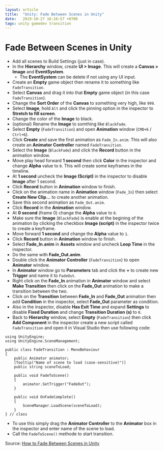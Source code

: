 ```yaml
---
layout: article
title:  "Unity: Fade Between Scenes in Unity"
date:   2019-10-27 16:26:57 +0700
tags: unity gamedev transition
---
```


# Fade Between Scenes in Unity

- Add all scenes to Build Settings (just in case).
- In the **Hierarchy** window, create **UI > Image**. This will create a **Canvas > Image** and **EventSystem**.
    - The **EventSystem** can be delete if not using any UI input.
- Create an **Empty** game object then rename it to something like `FadeTransition`.
- Select **Canvas** and drag it into that **Empty** game object (in this case `FadeTransition`).
- Change the **Sort Order** of the **Canvas** to something very high, like `999`.
- Select **Image**, hold `Alt` and click the pinning option in the inspector to **Stretch to fill screen**.
- Change the color of the **Image** to black.
- (optional) Rename the **Image** to somthing like `BlackFade`.
- Select **Empty** (`FadeTransition`) and open **Animation** window (`CMD+6` / `Ctrl+6`).
- Click **Create** and save the first animation as `Fade_In.anim`. This will also create an **Animator Controller** named `FadeTransition`.
- Select the **Image** (`BlackFade`) and click the **Record** button in the animation window.
- Move play head forward **1 second** then click **Color** in the inspector and change **Alpha** value to `0`. This will create some keyframes in the timeline.
- At **1 second** uncheck the **Image (Script)** in the inspector to disable **Image** after 1 second.
- Click **Record** button in **Animation** window to finish.
- Click on the animation name in **Animation** window (`Fade_In`) then select **Create New Clip...** to create another animation.
- Save this second animation as `Fade_Out.anim`.
- Click **Record** in the **Animation** window.
- At **0 second** (frame 0) change the **Alpha** value to `0`.
- Make sure the **Image** (`BlackFade`) is enable at the begining of the animation by clicking the checkbox **Image (script)** in the inspector twice to create a keyframe.
- Move forward **1 second** and change the **Alpha** value to `1`.
- Click **Record** button in **Animation** window to finish.
- Select **Fade_In.anim** in **Assets** window and uncheck **Loop Time** in the inspector.
- Do the same with **Fade_Out.anim**.
- Double click the **Animator Controller** (`FadeTransition`) to open **Animator** window.
- In **Animator** window go to **Parameters** tab and click the **+** to create new **Trigger** and name it to `FadeOut`.
- Right click on the **Fade_In** animation in **Animator** window and select **Make Transition** then click on the **Fade_Out** animation to make a transition between the two.
- Click on the **Transition** between **Fade_In** and **Fade_Out** animation then add **Condition** in the inspector, select **Fade_Out** parameter as condition.
- Also in the inspector, disable **Has Exit Time** and expand **Settings** to disable **Fixed Duration** and change **Transition Duration (s)** to `0`.
- Back to **Hierarchy** window, select **Empty** (`FadeTransition`) then click **Add Component** in the inspector create a new script called `FadeTransition` and open it in Visual Studio then use following code:
```
using UnityEngine;
using UnityEngine.SceneManagement;

public class FadeTransition : MonoBehaviour
{
    public Animator animator;
    [Tooltip("Name of scene to load (case-sensitive)")]
    public string sceneToLoad;

    public void FadeToScene()
    {
        animator.SetTrigger("FadeOut");
    }

    public void OnFadeComplete()
    {
        SceneManager.LoadScene(sceneToLoad);
    }
} // class
```
- To use this simply drag the **Animator Controller** to the **Animator** box in the inspector and enter name of the scene to load.
- Call the `FadeToScene()` methode to start transition.

Source: [How to Fade Between Scenes in Unity](https://www.youtube.com/watch?v=Oadq-lrOazg)
